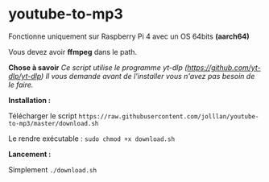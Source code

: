 # youtube-to-mp3

Fonctionne uniquement sur Raspberry Pi 4 avec un OS 64bits  **(aarch64)**

Vous devez avoir **ffmpeg** dans le path.

**Chose à savoir**
*Ce script utilise le programme yt-dlp (https://github.com/yt-dlp/yt-dlp)*
*Il vous demande avant de l'installer vous n'avez pas besoin de le faire.*


**Installation :**

Télécharger le script
`https://raw.githubusercontent.com/jolllan/youtube-to-mp3/master/download.sh`

Le rendre exécutable : 
`sudo chmod +x download.sh`

**Lancement :**

Simplement `./download.sh`
